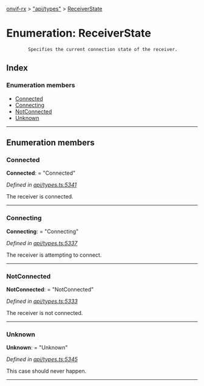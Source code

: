 [onvif-rx](../README.md) > ["api/types"](../modules/_api_types_.md) > [ReceiverState](../enums/_api_types_.receiverstate.md)

# Enumeration: ReceiverState

```
        Specifies the current connection state of the receiver.
```

## Index

### Enumeration members

* [Connected](_api_types_.receiverstate.md#connected)
* [Connecting](_api_types_.receiverstate.md#connecting)
* [NotConnected](_api_types_.receiverstate.md#notconnected)
* [Unknown](_api_types_.receiverstate.md#unknown)

---

## Enumeration members

<a id="connected"></a>

###  Connected

**Connected**:  = "Connected"

*Defined in [api/types.ts:5341](https://github.com/patrickmichalina/onvif-rx/blob/3ab1739/src/api/types.ts#L5341)*

The receiver is connected.

___
<a id="connecting"></a>

###  Connecting

**Connecting**:  = "Connecting"

*Defined in [api/types.ts:5337](https://github.com/patrickmichalina/onvif-rx/blob/3ab1739/src/api/types.ts#L5337)*

The receiver is attempting to connect.

___
<a id="notconnected"></a>

###  NotConnected

**NotConnected**:  = "NotConnected"

*Defined in [api/types.ts:5333](https://github.com/patrickmichalina/onvif-rx/blob/3ab1739/src/api/types.ts#L5333)*

The receiver is not connected.

___
<a id="unknown"></a>

###  Unknown

**Unknown**:  = "Unknown"

*Defined in [api/types.ts:5345](https://github.com/patrickmichalina/onvif-rx/blob/3ab1739/src/api/types.ts#L5345)*

This case should never happen.

___

